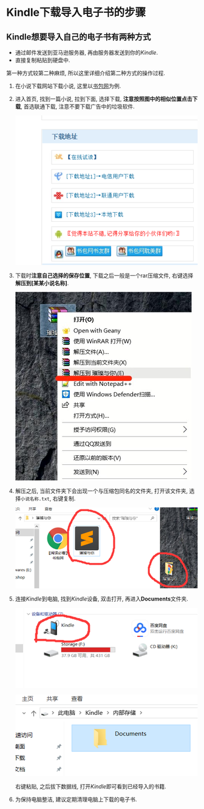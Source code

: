 # Kindle下载导入电子书的步骤
## Kindle想要导入自己的电子书有两种方式
* 通过邮件发送到亚马逊服务器, 再由服务器发送到你的*Kindle*.
* 直接复制粘贴到硬盘中.

第一种方式较第二种麻烦, 所以这里详细介绍第二种方式的操作过程.  

1. 在小说下载网站下载小说, 这里以[书包网](https://www.bookbaow.com/)为例. 
2. 进入首页, 找到一篇小说, 拉到下面, 选择下载, **注意按照图中的相似位置点击下载**, 首选联通下载, 注意不要下载广告中的垃圾软件. 

    ![alt text](./1.png)

3. 下载时**注意自己选择的保存位置**, 下载之后一般是一个rar压缩文件, 右键选择**解压到[某某小说名称]**.

    ![alt text](./2.jpg)

4. 解压之后, 当前文件夹下会出现一个与压缩包同名的文件夹, 打开该文件夹, 选择```小说名称.txt```, 右键复制. 

    ![alt text](./3.png)

5. 连接*Kindle*到电脑, 找到*Kindle*设备, 双击打开, 再进入**Documents**文件夹.

    ![alt text](./4.png)
    
    ![alt text](./5.png)

    右键粘贴, 之后拔下数据线, 打开*Kindle*即可看到已经导入的书籍.

6. 为保持电脑整洁, 建议定期清理电脑上下载的电子书. 
